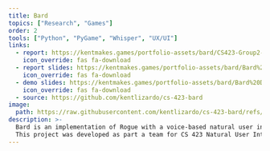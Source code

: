 ```yaml
---
title: Bard
topics: ["Research", "Games"]
order: 2
tools: ["Python", "PyGame", "Whisper", "UX/UI"]
links:
  - report: https://kentmakes.games/portfolio-assets/bard/CS423-Group2-Project-04-Final-Report.docx
    icon_override: fas fa-download
  - report slides: https://kentmakes.games/portfolio-assets/bard/Bard%20Final%20Presentation.pdf
    icon_override: fas fa-download
  - demo slides: https://kentmakes.games/portfolio-assets/bard/Bard%20Demo%20Presentation.pptx?updatedAt=1742538821872
    icon_override: fas fa-download
  - source: https://github.com/kentlizardo/cs-423-bard
image:
  path: https://raw.githubusercontent.com/kentlizardo/cs-423-bard/refs/heads/main/screenshot.png
description: >-
  Bard is an implementation of Rogue with a voice-based natural user interface.
  This project was developed as part a team for CS 423 Natural User Interactions. User studies and testing were used to design and improve the guided voice controls and commands.
---
```

